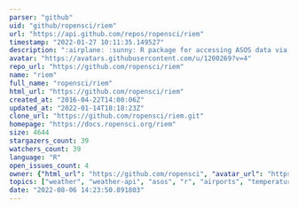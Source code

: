 ```yaml
---
parser: "github"
uid: "github/ropensci/riem"
url: "https://api.github.com/repos/ropensci/riem"
timestamp: "2022-01-27 10:11:35.149527"
description: ":airplane: :sunny: R package for accessing ASOS data via the Iowa Environment Mesonet :cloud: :airplane:"
avatar: "https://avatars.githubusercontent.com/u/1200269?v=4"
repo_url: "https://github.com/ropensci/riem"
name: "riem"
full_name: "ropensci/riem"
html_url: "https://github.com/ropensci/riem"
created_at: "2016-04-22T14:00:06Z"
updated_at: "2022-01-14T18:18:23Z"
clone_url: "https://github.com/ropensci/riem.git"
homepage: "https://docs.ropensci.org/riem"
size: 4644
stargazers_count: 39
watchers_count: 39
language: "R"
open_issues_count: 4
owner: {"html_url": "https://github.com/ropensci", "avatar_url": "https://avatars.githubusercontent.com/u/1200269?v=4", "login": "ropensci", "type": "Organization"}
topics: ["weather", "weather-api", "asos", "r", "airports", "temperature", "metar", "rstats", "iowa-environment-mesonet", "r-package", "peer-reviewed", "data-access"]
date: "2022-08-06 14:23:50.891803"
---
```

